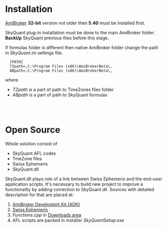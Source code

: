 # Installation #

[AmiBroker](http://amibroker.com/) **32-bit** version not older then **5.40** must be installed first.

SkyQuant plug-in installation must be done to the main AmiBroker folder. **BackUp** SkyQuant previous files before this stage.

If formulas folder is different then native AmiBroker folder change the path in _SkyQuant.ini_ settings file:
```
  [PATH]
  TZpath=,C:\Program Files (x86)\AmiBrokerBeta\,
  ABpath=,C:\Program Files (x86)\AmiBrokerBeta\,
```


where
  * _TZpath_ is a part of path to TimeZones files folder
  * _ABpath_ is a part of path to SkyQuant formulas

<br><br>
<h1>Open Source</h1>

Whole solution consist of<br>
<ul><li>SkyQuant AFL codes<br>
</li><li>TmeZone files<br>
</li><li>Swiss Ephemeris<br>
</li><li>SkyQuant.dll</li></ul>

SkyQuant.dll plays role of a link between Swiss Ephemeris and the end-user application scripts. It's necessary to build new project to improve a functionality by adding correction to SkyQuant.dll. Sources with detailed description for that are placed at:<br>
<ol><li><a href='http://amibroker.com/download.html'>AmiBroker Developlent Kit (ADK)</a>
</li><li><a href='http://www.astro.com/swisseph/'>Swiss Ephemeris</a>
</li><li><i>Functions.cpp</i> in <a href='http://code.google.com/p/skyquant/downloads/list'>Downloads area</a>
</li><li>AFL scripts are packed in installer <i>SkyQuantSetup.exe</i>